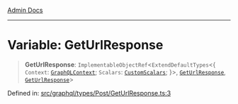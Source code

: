 [Admin Docs](/)

***

# Variable: GetUrlResponse

> **GetUrlResponse**: `ImplementableObjectRef`\<`ExtendDefaultTypes`\<\{ `Context`: [`GraphQLContext`](../../../../context/type-aliases/GraphQLContext.md); `Scalars`: [`CustomScalars`](../../../../scalars/type-aliases/CustomScalars.md); \}\>, [`GetUrlResponse`](../interfaces/GetUrlResponse.md), [`GetUrlResponse`](../interfaces/GetUrlResponse.md)\>

Defined in: [src/graphql/types/Post/GetUrlResponse.ts:3](https://github.com/NishantSinghhhhh/talawa-api/blob/502aef4080ad9777c9b76e051d199e7a956ceecc/src/graphql/types/Post/GetUrlResponse.ts#L3)
